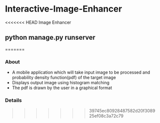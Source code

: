 # Interactive-Image-Enhancer
<<<<<<< HEAD
Image Enhancer 
## python manage.py runserver
=======

### About 
- A mobile application which will take input image to be processed and probability density function(pdf) of the target image
- Displays output image using histogram matching 
- The pdf is drawn by the user in a graphical format 

### Details 


>>>>>>> 39745ec80928487582d20f308925ef08c3a72c79
